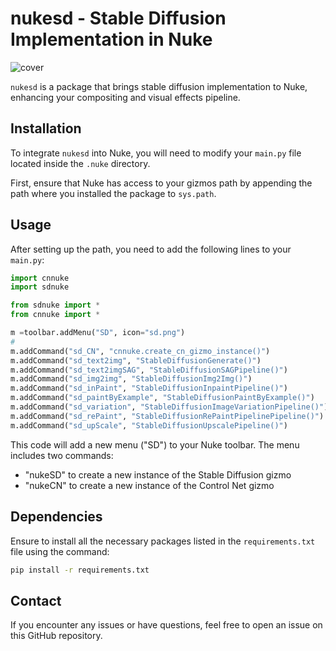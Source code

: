 # nukesd - Stable Diffusion Implementation in Nuke

![cover](./icons/cover.gif)

`nukesd` is a package that brings stable diffusion implementation to Nuke, enhancing your compositing and visual effects pipeline.

## Installation

To integrate `nukesd` into Nuke, you will need to modify your `main.py` file located inside the `.nuke` directory.

First, ensure that Nuke has access to your gizmos path by appending the path where you installed the package to `sys.path`.

## Usage

After setting up the path, you need to add the following lines to your `main.py`:

```python
import cnnuke
import sdnuke

from sdnuke import *
from cnnuke import *

m =toolbar.addMenu("SD", icon="sd.png")
#
m.addCommand("sd_CN", "cnnuke.create_cn_gizmo_instance()")
m.addCommand("sd_text2img", "StableDiffusionGenerate()")
m.addCommand("sd_text2imgSAG", "StableDiffusionSAGPipeline()")
m.addCommand("sd_img2img", "StableDiffusionImg2Img()")
m.addCommand("sd_inPaint", "StableDiffusionInpaintPipeline()")
m.addCommand("sd_paintByExample", "StableDiffusionPaintByExample()")
m.addCommand("sd_variation", "StableDiffusionImageVariationPipeline()")
m.addCommand("sd_rePaint", "StableDiffusionRePaintPipelinePipeline()")
m.addCommand("sd_upScale", "StableDiffusionUpscalePipeline()")
```
This code will add a new menu ("SD") to your Nuke toolbar. The menu includes two commands:
- "nukeSD" to create a new instance of the Stable Diffusion gizmo
- "nukeCN" to create a new instance of the Control Net gizmo

## Dependencies
Ensure to install all the necessary packages listed in the `requirements.txt` file using the command:

```bash
pip install -r requirements.txt
```

## Contact
If you encounter any issues or have questions, feel free to open an issue on this GitHub repository.
